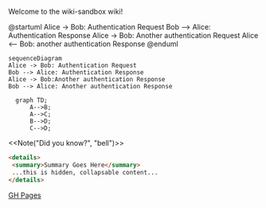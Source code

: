 Welcome to the wiki-sandbox wiki!

@startuml
Alice -> Bob: Authentication Request
Bob --> Alice: Authentication Response
Alice -> Bob: Another authentication Request
Alice <-- Bob: another authentication Response
@enduml

```mermaid
sequenceDiagram
Alice -> Bob: Authentication Request
Bob --> Alice: Authentication Response
Alice -> Bob:Another authentication Response
Bob --> Alice: Another authentication Response
```

```mermaid
  graph TD;
      A-->B;
      A-->C;
      B-->D;
      C-->D;
```
<<Note("Did you know?", "bell")>>



```md
<details>
 <summary>Summary Goes Here</summary>
 ...this is hidden, collapsable content...
</details>
```

[GH Pages](https://sputnick1124.github.io/wiki-sandbox/)

